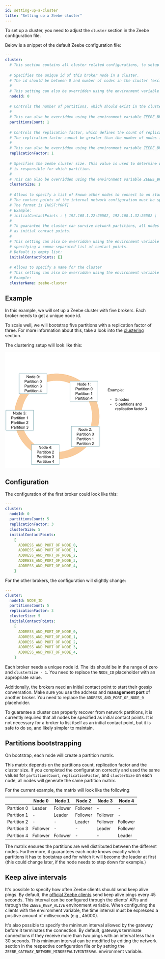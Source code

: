 ```yaml
---
id: setting-up-a-cluster
title: "Setting up a Zeebe cluster"
---
```


To set up a cluster, you need to adjust the `cluster` section in the Zeebe configuration file.

Below is a snippet of the default Zeebe configuration file:

```yaml
---
cluster:
  # This section contains all cluster related configurations, to setup a zeebe cluster

  # Specifies the unique id of this broker node in a cluster.
  # The id should be between 0 and number of nodes in the cluster (exclusive).
  #
  # This setting can also be overridden using the environment variable ZEEBE_BROKER_CLUSTER_NODEID.
  nodeId: 0

  # Controls the number of partitions, which should exist in the cluster.
  #
  # This can also be overridden using the environment variable ZEEBE_BROKER_CLUSTER_PARTITIONSCOUNT.
  partitionsCount: 1

  # Controls the replication factor, which defines the count of replicas per partition.
  # The replication factor cannot be greater than the number of nodes in the cluster.
  #
  # This can also be overridden using the environment variable ZEEBE_BROKER_CLUSTER_REPLICATIONFACTOR.
  replicationFactor: 1

  # Specifies the zeebe cluster size. This value is used to determine which broker
  # is responsible for which partition.
  #
  # This can also be overridden using the environment variable ZEEBE_BROKER_CLUSTER_CLUSTERSIZE.
  clusterSize: 1

  # Allows to specify a list of known other nodes to connect to on startup
  # The contact points of the internal network configuration must be specified.
  # The format is [HOST:PORT]
  # Example:
  # initialContactPoints : [ 192.168.1.22:26502, 192.168.1.32:26502 ]
  #
  # To guarantee the cluster can survive network partitions, all nodes must be specified
  # as initial contact points.
  #
  # This setting can also be overridden using the environment variable ZEEBE_BROKER_CLUSTER_INITIALCONTACTPOINTS
  # specifying a comma-separated list of contact points.
  # Default is empty list:
  initialContactPoints: []

  # Allows to specify a name for the cluster
  # This setting can also be overridden using the environment variable ZEEBE_BROKER_CLUSTER_CLUSTERNAME.
  # Example:
  clusterName: zeebe-cluster
```

## Example

In this example, we will set up a Zeebe cluster with five brokers. Each broker needs to get a unique node id.

To scale well, we will bootstrap five partitions with a replication factor of three. For more information about this, take a look into the [clustering](/components/zeebe/technical-concepts/clustering.md) section.

The clustering setup will look like this:

![cluster](assets/example-setup-cluster.png)

## Configuration

The configuration of the first broker could look like this:

```yaml
---
cluster:
  nodeId: 0
  partitionsCount: 5
  replicationFactor: 3
  clusterSize: 5
  initialContactPoints:
    [
      ADDRESS_AND_PORT_OF_NODE_0,
      ADDRESS_AND_PORT_OF_NODE_1,
      ADDRESS_AND_PORT_OF_NODE_2,
      ADDRESS_AND_PORT_OF_NODE_3,
      ADDRESS_AND_PORT_OF_NODE_4,
    ]
```

For the other brokers, the configuration will slightly change:

```yaml
---
cluster:
  nodeId: NODE_ID
  partitionsCount: 5
  replicationFactor: 3
  clusterSize: 5
  initialContactPoints:
    [
      ADDRESS_AND_PORT_OF_NODE_0,
      ADDRESS_AND_PORT_OF_NODE_1,
      ADDRESS_AND_PORT_OF_NODE_2,
      ADDRESS_AND_PORT_OF_NODE_3,
      ADDRESS_AND_PORT_OF_NODE_4,
    ]
```

Each broker needs a unique node id. The ids should be in the range of zero and `clusterSize - 1`. You need to replace the `NODE_ID` placeholder with an appropriate value.

Additionally, the brokers need an initial contact point to start their gossip conversation. Make sure you use the address and **management port** of another broker. You need to replace the `ADDRESS_AND_PORT_OF_NODE_0` placeholder.

To guarantee a cluster can properly recover from network partitions, it is currently required that all nodes be specified as initial contact points. It is not necessary for a broker to list itself as an initial contact point, but it is safe to do so, and likely simpler
to maintain.

## Partitions bootstrapping

On bootstrap, each node will create a partition matrix.

This matrix depends on the partitions count, replication factor and the cluster size. If you completed the configuration correctly and used the same values for `partitionsCount`, `replicationFactor`, and `clusterSize` on each node, all nodes will generate the same partition matrix.

For the current example, the matrix will look like the following:

|             | Node 0   | Node 1   | Node 2   | Node 3   | Node 4   |
| ----------- | -------- | -------- | -------- | -------- | -------- |
| Partition 0 | Leader   | Follower | Follower | -        | -        |
| Partition 1 | -        | Leader   | Follower | Follower | -        |
| Partition 2 | -        | -        | Leader   | Follower | Follower |
| Partition 3 | Follower | -        | -        | Leader   | Follower |
| Partition 4 | Follower | Follower | -        | -        | Leader   |

The matrix ensures the partitions are well distributed between the different nodes. Furthermore, it guarantees each node knows exactly which partitions it has to bootstrap and for which it will become the leader at first (this could change later, if the node needs to step down for example.)

## Keep alive intervals

It's possible to specify how often Zeebe clients should send keep alive pings. By default, the [official Zeebe clients](/apis-tools/working-with-apis-tools.md#official-zeebe-clients) send keep alive pings every 45 seconds. This interval can be configured through the clients' APIs and through the `ZEEBE_KEEP_ALIVE` environment variable. When configuring the clients with the environment variable, the time interval must be expressed a positive amount of milliseconds (e.g., 45000).

It's also possible to specify the minimum interval allowed by the gateway before it terminates the connection. By default, gateways terminate connections if they receive more than two pings with an interval less than 30 seconds. This minimum interval can be modified by editing the network section in the respective configuration file or by setting the `ZEEBE_GATEWAY_NETWORK_MINKEEPALIVEINTERVAL` environment variable.
